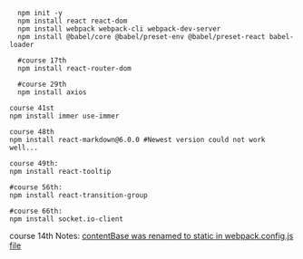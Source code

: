 ```
  npm init -y
  npm install react react-dom
  npm install webpack webpack-cli webpack-dev-server
  npm install @babel/core @babel/preset-env @babel/preset-react babel-loader
```

```
  #course 17th
  npm install react-router-dom
```

```
  #course 29th
  npm install axios
```

```
course 41st
npm install immer use-immer

```

```
course 48th
npm install react-markdown@6.0.0 #Newest version could not work well...

```

```
course 49th:
npm install react-tooltip

```

```
#course 56th:
npm install react-transition-group
```

```
#course 66th:
npm install socket.io-client
```

course 14th Notes:
[contentBase was renamed to static in webpack.config.js file](https://github.com/webpack/webpack-dev-server/issues/2958#issuecomment-757141969)
